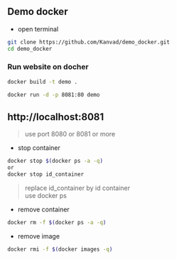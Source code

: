 ## Demo docker
- open terminal
```bash
git clone https://github.com/Kanvad/demo_docker.git
cd demo_docker
```
### Run website on docher

```bash
docker build -t demo .
```
```bash
docker run -d -p 8081:80 demo
```
## http://localhost:8081<br>
> use port 8080 or 8081 or more
- stop container
```bash
docker stop $(docker ps -a -q)
or
docker stop id_container
```
> replace id_container by id container<br>
> use docker ps
- remove container
```bash
docker rm -f $(docker ps -a -q)
```
- remove image
```bash
docker rmi -f $(docker images -q)
```